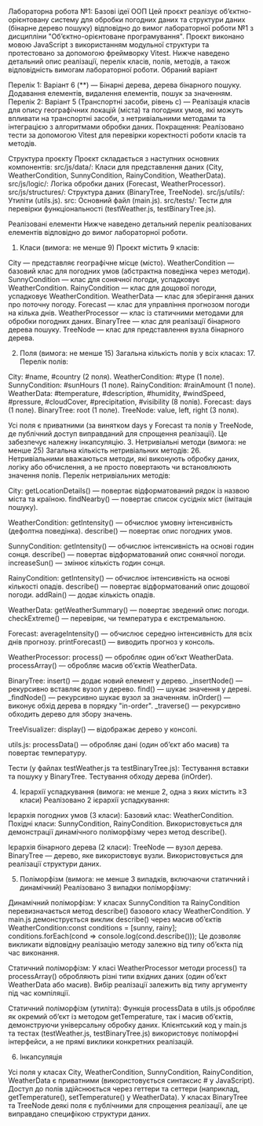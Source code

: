 Лабораторна робота №1: Базові ідеї ООП
Цей проєкт реалізує об’єктно-орієнтовану систему для обробки погодних даних та структури даних (бінарне дерево пошуку) відповідно до вимог лабораторної роботи №1 з дисципліни "Об’єктно-орієнтоване програмування". Проєкт виконано мовою JavaScript з використанням модульної структури та протестовано за допомогою фреймворку Vitest. Нижче наведено детальний опис реалізації, перелік класів, полів, методів, а також відповідність вимогам лабораторної роботи.
Обраний варіант

Перелік 1: Варіант 6 (**) — Бінарні дерева, дерева бінарного пошуку. Додавання елементів, видалення елементів, пошук за значенням.
Перелік 2: Варіант 5 (Транспортні засоби, рівень c) — Реалізація класів для опису географічних локацій (міста) та погодних умов, які можуть впливати на транспортні засоби, з нетривіальними методами та інтеграцією з алгоритмами обробки даних.
Покращення: Реалізовано тести за допомогою Vitest для перевірки коректності роботи класів та методів.

Структура проєкту
Проєкт складається з наступних основних компонентів:
src/js/data/: Класи для представлення даних (City, WeatherCondition, SunnyCondition, RainyCondition, WeatherData).
src/js/logic/: Логіка обробки даних (Forecast, WeatherProcessor).
src/js/structures/: Структура даних (BinaryTree, TreeNode).
src/js/utils/: Утиліти (utils.js).
src: Основний файл (main.js).
src/tests/: Тести для перевірки функціональності (testWeather.js, testBinaryTree.js).

Реалізовані елементи
Нижче наведено детальний перелік реалізованих елементів відповідно до вимог лабораторної роботи.
1. Класи (вимога: не менше 9)
Проєкт містить 9 класів:

City — представляє географічне місце (місто).
WeatherCondition — базовий клас для погодних умов (абстрактна поведінка через методи).
SunnyCondition — клас для сонячної погоди, успадковує WeatherCondition.
RainyCondition — клас для дощової погоди, успадковує WeatherCondition.
WeatherData — клас для зберігання даних про поточну погоду.
Forecast — клас для управління прогнозом погоди на кілька днів.
WeatherProcessor — клас із статичними методами для обробки погодних даних.
BinaryTree — клас для реалізації бінарного дерева пошуку.
TreeNode — клас для представлення вузла бінарного дерева.

2. Поля (вимога: не менше 15)
Загальна кількість полів у всіх класах: 17.
Перелік полів:

City: #name, #country (2 поля).
WeatherCondition: #type (1 поле).
SunnyCondition: #sunHours (1 поле).
RainyCondition: #rainAmount (1 поле).
WeatherData: #temperature, #description, #humidity, #windSpeed, #pressure, #cloudCover, #precipitation, #visibility (8 полів).
Forecast: days (1 поле).
BinaryTree: root (1 поле).
TreeNode: value, left, right (3 поля).

Усі поля є приватними (за винятком days у Forecast та полів у TreeNode, де публічний доступ виправданий для спрощення реалізації). Це забезпечує належну інкапсуляцію.
3. Нетривіальні методи (вимога: не менше 25)
Загальна кількість нетривіальних методів: 26. 
Нетривіальними вважаються методи, які виконують обробку даних, логіку або обчислення, а не просто повертають чи встановлюють значення полів. Перелік нетривіальних методів:

City:
getLocationDetails() — повертає відформатований рядок із назвою міста та країною.
findNearby() — повертає список сусідніх міст (імітація пошуку).

WeatherCondition:
getIntensity() — обчислює умовну інтенсивність (дефолтна поведінка).
describe() — повертає опис погодних умов.

SunnyCondition:
getIntensity() — обчислює інтенсивність на основі годин сонця.
describe() — повертає відформатований опис сонячної погоди.
increaseSun() — змінює кількість годин сонця.

RainyCondition:
getIntensity() — обчислює інтенсивність на основі кількості опадів.
describe() — повертає відформатований опис дощової погоди.
addRain() — додає кількість опадів.

WeatherData:
getWeatherSummary() — повертає зведений опис погоди.
checkExtreme() — перевіряє, чи температура є екстремальною.

Forecast:
averageIntensity() — обчислює середню інтенсивність для всіх днів прогнозу.
printForecast() — виводить прогноз у консоль.

WeatherProcessor:
process() — обробляє один об’єкт WeatherData.
processArray() — обробляє масив об’єктів WeatherData.

BinaryTree:
insert() — додає новий елемент у дерево.
_insertNode() — рекурсивно вставляє вузол у дерево.
find() — шукає значення у дереві.
_findNode() — рекурсивно шукає вузол за значенням.
inOrder() — виконує обхід дерева в порядку "in-order".
_traverse() — рекурсивно обходить дерево для збору значень.

TreeVisualizer:
display() — відображає дерево у консолі.

utils.js:
processData() — обробляє дані (один об’єкт або масив) та повертає температуру.

Тести (у файлах testWeather.js та testBinaryTree.js):
Тестування вставки та пошуку у BinaryTree.
Тестування обходу дерева (inOrder).

4. Ієрархії успадкування (вимога: не менше 2, одна з яких містить ≥3 класи)
Реалізовано 2 ієрархії успадкування:

Ієрархія погодних умов (3 класи):
Базовий клас: WeatherCondition.
Похідні класи: SunnyCondition, RainyCondition.
Використовується для демонстрації динамічного поліморфізму через метод describe().

Ієрархія бінарного дерева (2 класи):
TreeNode — вузол дерева.
BinaryTree — дерево, яке використовує вузли.
Використовується для реалізації структури даних.

5. Поліморфізм (вимога: не менше 3 випадків, включаючи статичний і динамічний)
Реалізовано 3 випадки поліморфізму:

Динамічний поліморфізм:
У класах SunnyCondition та RainyCondition перевизначається метод describe() базового класу WeatherCondition. У main.js демонструється виклик describe() через масив об’єктів WeatherCondition:const conditions = [sunny, rainy];
conditions.forEach(cond => console.log(cond.describe()));
Це дозволяє викликати відповідну реалізацію методу залежно від типу об’єкта під час виконання.

Статичний поліморфізм:
У класі WeatherProcessor методи process() та processArray() обробляють різні типи вхідних даних (один об’єкт WeatherData або масив). Вибір реалізації залежить від типу аргументу під час компіляції.

Статичний поліморфізм (утиліта):
Функція processData в utils.js обробляє як окремий об’єкт із методом getTemperature, так і масив об’єктів, демонструючи універсальну обробку даних.
Клієнтський код у main.js та тестах (testWeather.js, testBinaryTree.js) використовує поліморфні інтерфейси, а не прямі виклики конкретних реалізацій.

6. Інкапсуляція

Усі поля у класах City, WeatherCondition, SunnyCondition, RainyCondition, WeatherData є приватними (використовується синтаксис # у JavaScript).
Доступ до полів здійснюється через геттери та сеттери (наприклад, getTemperature(), setTemperature() у WeatherData).
У класах BinaryTree та TreeNode деякі поля є публічними для спрощення реалізації, але це виправдано специфікою структури даних.
